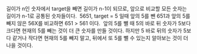 길이가 n인 숫자에서 target을 빼면 길이가 n-1이 되므로, 앞으로 비교할 모든 숫자는 길이가 n-1로 공통된 숫자들이다.
​
5651, target = 5 일때
앞의 5를 뺀 651과
앞의 5를 빼지 않은 56X를 비교하면 651 > 561 이다.
​
앞의 5를 뺄 때 5의 바로 뒤 숫자가 5보다 크다면 현재의 5를 빼는 것이 더 큰 숫자를 만들 것이다.
하지만 5 바로 뒤의 숫자가 5보다 같거나 작다면 현재의 5를 빼지 말고, 뒤에서 또 5를 뺄 수 있는지 알아보는 것이 더 나을 것이다.
​
​